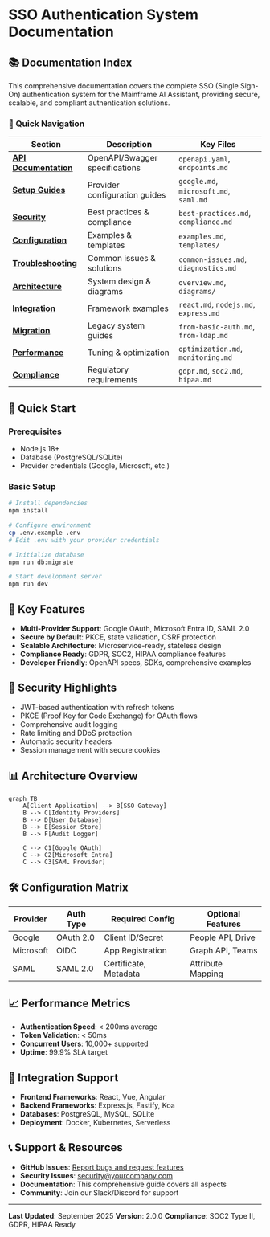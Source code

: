 # SSO Authentication System Documentation

## 📚 Documentation Index

This comprehensive documentation covers the complete SSO (Single Sign-On) authentication system for the Mainframe AI Assistant, providing secure, scalable, and compliant authentication solutions.

### 🔗 Quick Navigation

| Section | Description | Key Files |
|---------|-------------|-----------|
| **[API Documentation](./api/)** | OpenAPI/Swagger specifications | `openapi.yaml`, `endpoints.md` |
| **[Setup Guides](./setup/)** | Provider configuration guides | `google.md`, `microsoft.md`, `saml.md` |
| **[Security](./security/)** | Best practices & compliance | `best-practices.md`, `compliance.md` |
| **[Configuration](./configuration/)** | Examples & templates | `examples.md`, `templates/` |
| **[Troubleshooting](./troubleshooting/)** | Common issues & solutions | `common-issues.md`, `diagnostics.md` |
| **[Architecture](./architecture/)** | System design & diagrams | `overview.md`, `diagrams/` |
| **[Integration](./integration/)** | Framework examples | `react.md`, `nodejs.md`, `express.md` |
| **[Migration](./migration/)** | Legacy system guides | `from-basic-auth.md`, `from-ldap.md` |
| **[Performance](./performance/)** | Tuning & optimization | `optimization.md`, `monitoring.md` |
| **[Compliance](./compliance/)** | Regulatory requirements | `gdpr.md`, `soc2.md`, `hipaa.md` |

## 🚀 Quick Start

### Prerequisites
- Node.js 18+
- Database (PostgreSQL/SQLite)
- Provider credentials (Google, Microsoft, etc.)

### Basic Setup
```bash
# Install dependencies
npm install

# Configure environment
cp .env.example .env
# Edit .env with your provider credentials

# Initialize database
npm run db:migrate

# Start development server
npm run dev
```

## 🎯 Key Features

- **Multi-Provider Support**: Google OAuth, Microsoft Entra ID, SAML 2.0
- **Secure by Default**: PKCE, state validation, CSRF protection
- **Scalable Architecture**: Microservice-ready, stateless design
- **Compliance Ready**: GDPR, SOC2, HIPAA compliance features
- **Developer Friendly**: OpenAPI specs, SDKs, comprehensive examples

## 🔐 Security Highlights

- JWT-based authentication with refresh tokens
- PKCE (Proof Key for Code Exchange) for OAuth flows
- Comprehensive audit logging
- Rate limiting and DDoS protection
- Automatic security headers
- Session management with secure cookies

## 📊 Architecture Overview

```mermaid
graph TB
    A[Client Application] --> B[SSO Gateway]
    B --> C[Identity Providers]
    B --> D[User Database]
    B --> E[Session Store]
    B --> F[Audit Logger]

    C --> C1[Google OAuth]
    C --> C2[Microsoft Entra]
    C --> C3[SAML Provider]
```

## 🛠️ Configuration Matrix

| Provider | Auth Type | Required Config | Optional Features |
|----------|-----------|-----------------|-------------------|
| Google | OAuth 2.0 | Client ID/Secret | People API, Drive |
| Microsoft | OIDC | App Registration | Graph API, Teams |
| SAML | SAML 2.0 | Certificate, Metadata | Attribute Mapping |

## 📈 Performance Metrics

- **Authentication Speed**: < 200ms average
- **Token Validation**: < 50ms
- **Concurrent Users**: 10,000+ supported
- **Uptime**: 99.9% SLA target

## 🔧 Integration Support

- **Frontend Frameworks**: React, Vue, Angular
- **Backend Frameworks**: Express.js, Fastify, Koa
- **Databases**: PostgreSQL, MySQL, SQLite
- **Deployment**: Docker, Kubernetes, Serverless

## 📞 Support & Resources

- **GitHub Issues**: [Report bugs and request features](https://github.com/your-org/mainframe-ai/issues)
- **Security Issues**: security@yourcompany.com
- **Documentation**: This comprehensive guide covers all aspects
- **Community**: Join our Slack/Discord for support

---

**Last Updated**: September 2025
**Version**: 2.0.0
**Compliance**: SOC2 Type II, GDPR, HIPAA Ready